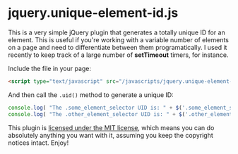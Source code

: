 jquery.unique-element-id.js
===========================

This is a very simple jQuery plugin that generates a totally unique ID for an element. This is useful if you're working with a variable number of elements on a page and need to differentiate between them programatically. I used it recently to keep track of a large number of **setTimeout** timers, for instance.

Include the file in your page:

```html
<script type="text/javascript" src="/javascripts/jquery.unique-element-id.js"></script>
```
	
And then call the `.uid()` method to generate a unique ID:

```javascript
console.log( "The .some_element_selector UID is: " + $('.some_element_selector').uid() );
console.log( "The .other_element_selector UID is: " + $('.other_element_selector').uid() );
```

This plugin is [licensed under the MIT license](http://www.opensource.org/licenses/MIT), which means you can do absolutely anything you want with it, assuming you keep the copyright notices intact. Enjoy!